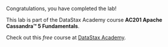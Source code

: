 Congratulations, you have completed the lab!

This lab is part of the DataStax Academy course **AC201 Apache Cassandra™ 5 Fundamentals**.

Check out this *free* course at [DataStax Academy](https://www.datastax.com/academy).
 
